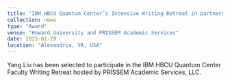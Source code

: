 ```yaml
---
title: "IBM HBCU Quantum Center’s Intensive Writing Retreat in partnership with PRISSEM Academic Services"
collection: news
type: "Award"
venue: "Howard University and PRISSEM Academic Services"
date: 2025-01-29
location: "Alexandria, VA, USA"
---
```

Yang Liu has been selected to participate in the IBM HBCU Quantum Center Faculty Writing Retreat hosted by PRISSEM Academic Services, LLC. 

